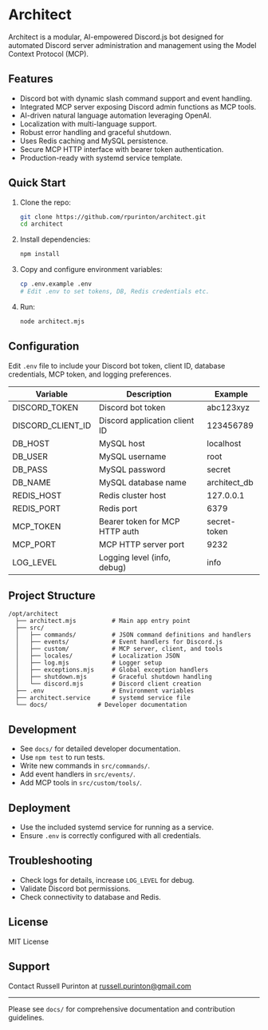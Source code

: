 # Architect

Architect is a modular, AI-empowered Discord.js bot designed for automated Discord server administration and management using the Model Context Protocol (MCP).

## Features
- Discord bot with dynamic slash command support and event handling.
- Integrated MCP server exposing Discord admin functions as MCP tools.
- AI-driven natural language automation leveraging OpenAI.
- Localization with multi-language support.
- Robust error handling and graceful shutdown.
- Uses Redis caching and MySQL persistence.
- Secure MCP HTTP interface with bearer token authentication.
- Production-ready with systemd service template.

## Quick Start
1. Clone the repo:
   ```bash
   git clone https://github.com/rpurinton/architect.git
   cd architect
   ```
2. Install dependencies:
   ```bash
   npm install
   ```
3. Copy and configure environment variables:
   ```bash
   cp .env.example .env
   # Edit .env to set tokens, DB, Redis credentials etc.
   ```
4. Run:
   ```bash
   node architect.mjs
   ```

## Configuration
Edit `.env` file to include your Discord bot token, client ID, database credentials, MCP token, and logging preferences.

| Variable         | Description                     | Example             |
|------------------|---------------------------------|---------------------|
| DISCORD_TOKEN    | Discord bot token              | abc123xyz           |
| DISCORD_CLIENT_ID| Discord application client ID  | 123456789           |
| DB_HOST          | MySQL host                    | localhost           |
| DB_USER          | MySQL username                | root                |
| DB_PASS          | MySQL password                | secret              |
| DB_NAME          | MySQL database name           | architect_db         |
| REDIS_HOST       | Redis cluster host            | 127.0.0.1           |
| REDIS_PORT       | Redis port                   | 6379                |
| MCP_TOKEN        | Bearer token for MCP HTTP auth | secret-token         |
| MCP_PORT         | MCP HTTP server port          | 9232                |
| LOG_LEVEL        | Logging level (info, debug)    | info                |

## Project Structure
```plaintext
/opt/architect
  ├── architect.mjs          # Main app entry point
  ├── src/
  │   ├── commands/          # JSON command definitions and handlers
  │   ├── events/            # Event handlers for Discord.js
  │   ├── custom/            # MCP server, client, and tools
  │   ├── locales/           # Localization JSON
  │   ├── log.mjs            # Logger setup
  │   ├── exceptions.mjs     # Global exception handlers
  │   ├── shutdown.mjs       # Graceful shutdown handling
  │   └── discord.mjs        # Discord client creation
  ├── .env                   # Environment variables
  ├── architect.service      # systemd service file
  └── docs/              # Developer documentation
```

## Development
- See `docs/` for detailed developer documentation.
- Use `npm test` to run tests.
- Write new commands in `src/commands/`.
- Add event handlers in `src/events/`.
- Add MCP tools in `src/custom/tools/`.

## Deployment
- Use the included systemd service for running as a service.
- Ensure `.env` is correctly configured with all credentials.

## Troubleshooting
- Check logs for details, increase `LOG_LEVEL` for debug.
- Validate Discord bot permissions.
- Check connectivity to database and Redis.

## License
MIT License

## Support
Contact Russell Purinton at <russell.purinton@gmail.com>

---

Please see `docs/` for comprehensive documentation and contribution guidelines.
